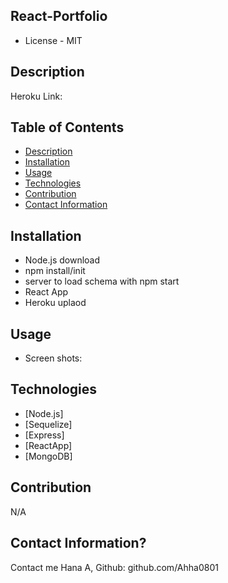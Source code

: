 ## React-Portfolio

- License - MIT

## Description


Heroku Link: 

## Table of Contents

- [Description](#description)
- [Installation](#installation)
- [Usage](#usage)
- [Technologies](#technologies)
- [Contribution](#contribution)
- [Contact Information](#contact-information)

## Installation

- Node.js download
- npm install/init
- server to load schema with npm start
- React App
- Heroku uplaod

## Usage

- Screen shots:



## Technologies

- [Node.js]
- [Sequelize]
- [Express]
- [ReactApp]
- [MongoDB]

## Contribution

N/A

## Contact Information?

Contact me Hana A,
Github: github.com/Ahha0801
